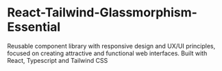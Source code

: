 # React-Tailwind-Glassmorphism-Essential
Reusable component library with responsive design and UX/UI principles, focused on creating attractive and functional web interfaces. Built with React, Typescript and Tailwind CSS

